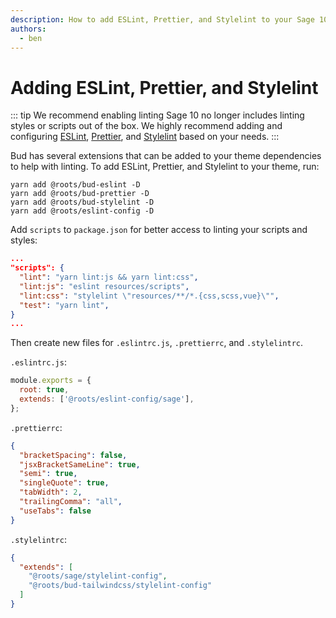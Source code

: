 ```yaml
---
description: How to add ESLint, Prettier, and Stylelint to your Sage 10 theme.
authors:
  - ben
---
```


# Adding ESLint, Prettier, and Stylelint

::: tip We recommend enabling linting
Sage 10 no longer includes linting styles or scripts out of the box. We highly recommend adding and configuring [ESLint](https://eslint.org/), [Prettier](https://prettier.io/), and [Stylelint](https://stylelint.io/) based on your needs.
:::

Bud has several extensions that can be added to your theme dependencies to help with linting. To add ESLint, Prettier, and Stylelint to your theme, run:

```
yarn add @roots/bud-eslint -D
yarn add @roots/bud-prettier -D 
yarn add @roots/bud-stylelint -D
yarn add @roots/eslint-config -D
```

Add `scripts` to `package.json` for better access to linting your scripts and styles:

```json
...
"scripts": {
  "lint": "yarn lint:js && yarn lint:css",
  "lint:js": "eslint resources/scripts",
  "lint:css": "stylelint \"resources/**/*.{css,scss,vue}\"",
  "test": "yarn lint",
}
...
```

Then create new files for `.eslintrc.js`, `.prettierrc`, and `.stylelintrc`.

`.eslintrc.js`:

```javascript
module.exports = {
  root: true,
  extends: ['@roots/eslint-config/sage'],
};
```

`.prettierrc`:

```json
{
  "bracketSpacing": false,
  "jsxBracketSameLine": true,
  "semi": true,
  "singleQuote": true,
  "tabWidth": 2,
  "trailingComma": "all",
  "useTabs": false
}
```

`.stylelintrc`:

```json
{
  "extends": [
    "@roots/sage/stylelint-config",
    "@roots/bud-tailwindcss/stylelint-config"
  ]
}
```
